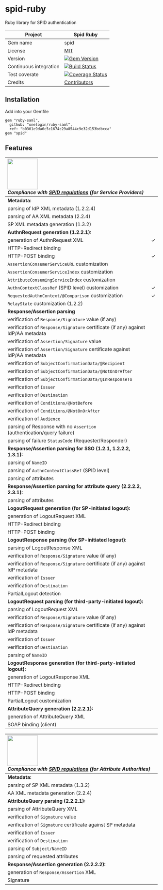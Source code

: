 # spid-ruby

Ruby library for SPID authentication


| Project                | Spid Ruby |
| ---------------------- | ------------ |
| Gem name               | spid |
| License                | [MIT](https://github.com/italia/spid-ruby/blob/master/LICENSE) |
| Version                | [![Gem Version](https://badge.fury.io/rb/spid.svg)](http://badge.fury.io/rb/spid) |
| Continuous integration | [![Build Status](https://secure.travis-ci.org/italia/spid-ruby.svg?branch=master)](https://travis-ci.org/italia/spid-ruby) |
| Test coverate          | [![Coverage Status](https://coveralls.io/repos/github/italia/spid-ruby/badge.svg?branch=master)](https://coveralls.io/github/italia/spid-ruby?branch=master) |
| Credits                | [Contributors](https://github.com/italia/spid-ruby/graphs/contributors) |

## Installation

Add into your Gemfile

```
gem "ruby-saml",
  github: "onelogin/ruby-saml",
  ref: "b0301c9da6c5c1674c29a8544c9e32d153bdbcca"
gem "spid"
```

## Features

|<img src="https://github.com/italia/spid-graphics/blob/master/spid-logos/spid-logo-c-lb.png?raw=true" width="100" /><br />_Compliance with [SPID regulations](http://www.agid.gov.it/sites/default/files/circolari/spid-regole_tecniche_v1.pdf) (for Service Providers)_||
|:---|:---|
|**Metadata:**||
|parsing of IdP XML metadata (1.2.2.4)||
|parsing of AA XML metadata (2.2.4)||
|SP XML metadata generation (1.3.2)||
|**AuthnRequest generation (1.2.2.1):**||
|generation of AuthnRequest XML|✓|
|HTTP-Redirect binding||
|HTTP-POST binding|✓|
|`AssertionConsumerServiceURL` customization||
|`AssertionConsumerServiceIndex` customization||
|`AttributeConsumingServiceIndex` customization||
|`AuthnContextClassRef` (SPID level) customization|✓|
|`RequestedAuthnContext/@Comparison` customization|✓|
|`RelayState` customization (1.2.2)||
|**Response/Assertion parsing**||
|verification of `Response/Signature` value (if any)||
|verification of `Response/Signature` certificate (if any) against IdP/AA metadata||
|verification of `Assertion/Signature` value||
|verification of `Assertion/Signature` certificate against IdP/AA metadata||
|verification of `SubjectConfirmationData/@Recipient`||
|verification of `SubjectConfirmationData/@NotOnOrAfter`||
|verification of `SubjectConfirmationData/@InResponseTo`||
|verification of `Issuer`||
|verification of `Destination`||
|verification of `Conditions/@NotBefore`||
|verification of `Conditions/@NotOnOrAfter`||
|verification of `Audience`||
|parsing of Response with no `Assertion` (authentication/query failure)||
|parsing of failure `StatusCode` (Requester/Responder)||
|**Response/Assertion parsing for SSO (1.2.1, 1.2.2.2, 1.3.1):**||
|parsing of `NameID`||
|parsing of `AuthnContextClassRef` (SPID level)||
|parsing of attributes||
|**Response/Assertion parsing for attribute query (2.2.2.2, 2.3.1):**||
|parsing of attributes||
|**LogoutRequest generation (for SP-initiated logout):**||
|generation of LogoutRequest XML||
|HTTP-Redirect binding||
|HTTP-POST binding||
|**LogoutResponse parsing (for SP-initiated logout):**||
|parsing of LogoutResponse XML||
|verification of `Response/Signature` value (if any)||
|verification of `Response/Signature` certificate (if any) against IdP metadata||
|verification of `Issuer`||
|verification of `Destination`||
|PartialLogout detection||
|**LogoutRequest parsing (for third-party-initiated logout):**||
|parsing of LogoutRequest XML||
|verification of `Response/Signature` value (if any)||
|verification of `Response/Signature` certificate (if any) against IdP metadata||
|verification of `Issuer`||
|verification of `Destination`||
|parsing of `NameID`||
|**LogoutResponse generation (for third-party-initiated logout):**||
|generation of LogoutResponse XML||
|HTTP-Redirect binding||
|HTTP-POST binding||
|PartialLogout customization||
|**AttributeQuery generation (2.2.2.1):**||
|generation of AttributeQuery XML||
|SOAP binding (client)||

|<img src="https://github.com/italia/spid-graphics/blob/master/spid-logos/spid-logo-c-lb.png?raw=true" width="100" /><br />_Compliance with [SPID regulations](http://www.agid.gov.it/sites/default/files/circolari/spid-regole_tecniche_v1.pdf) (for Attribute Authorities)_||
|:---|:---|
|**Metadata:**||
|parsing of SP XML metadata (1.3.2)||
|AA XML metadata generation (2.2.4)||
|**AttributeQuery parsing (2.2.2.1):**||
|parsing of AttributeQuery XML||
|verification of `Signature` value||
|verification of `Signature` certificate against SP metadata||
|verification of `Issuer`||
|verification of `Destination`||
|parsing of `Subject/NameID`||
|parsing of requested attributes||
|**Response/Assertion generation (2.2.2.2):**||
|generation of `Response/Assertion` XML||
|Signature||

